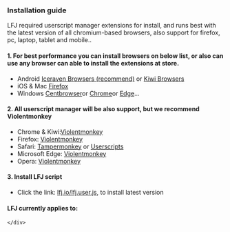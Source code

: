 <div id="terms-of-service" class="tab notiable beautyborer">
        <h3 lfj-fanyi="HOW_TO_TITLE">Installation guide</h3>
	<p  lfj-fanyi="INTRO">LFJ required userscript manager extensions for install, and runs best with the latest version of all chromium-based browsers, also support for firefox, pc, laptop, tablet and mobile..</p>
	<div class="mr">
	<h4 lfj-fanyi="THEBROWSR">1. For best performance you can install browsers on below list, or also can use any browser can able to install the extensions at store.</h4>
		<ul>
			<li>Android <a href="https://github.com/fork-maintainers/iceraven-browser/releases/latest" rel="nofollow" target="_blank">Iceraven Browsers (recommend)</a> or <a href="https://kiwibrowser.com/" rel="nofollow" target="_blank">Kiwi Browsers</a></li>
			<li>iOS & Mac <a href="https://apps.apple.com/us/app/firefox-private-safe-browser/id989804926" rel="nofollow" target="_blank">Firefox</a> </li>
			<li>Windows <a href="http://www.centbrowser.com/" rel="nofollow" target="_blank">Centbrowser</a><span lfj-fanyi="OR">or</span> <a href="https://www.google.com/chrome/" rel="nofollow" target="_blank">Chrome</a><span lfj-fanyi="OR">or</span> <a href="https://www.microsoftedgeinsider.com/" rel="nofollow" target="_blank">Edge</a>...</li>
		</ul>
	<h4 lfj-fanyi="HOW_TO_INSTALL_TXT">2. All userscript manager will be also support, but we recommend Violentmonkey</h4>
		<ul>
			<li>Chrome & Kiwi:<a href="https://chrome.google.com/webstore/detail/violent-monkey/jinjaccalgkegednnccohejagnlnfdag" rel="nofollow" target="_blank">Violentmonkey</a></li>
			<li>Firefox: <a href="https://addons.mozilla.org/firefox/addon/violentmonkey/" rel="nofollow" target="_blank">Violentmonkey</a>
			<li>Safari: <a href="http://tampermonkey.net/?browser=safari" rel="nofollow" target="_blank">Tampermonkey</a> <span lfj-fanyi="OR">or</span> <a rel="nofollow" target="_blank" href="https://apps.apple.com/app/userscripts/id1463298887">Userscripts</a></li>
			<li>Microsoft Edge: <a href="https://microsoftedge.microsoft.com/addons/detail/%E6%9A%B4%E5%8A%9B%E7%8C%B4/eeagobfjdenkkddmbclomhiblgggliao" rel="nofollow" target="_blank">Violentmonkey</a></li>
			<li>Opera: <a href="https://violentmonkey.github.io/get-it/" rel="nofollow" target="_blank">Violentmonkey</a>
		</ul>
	<h4 lfj-fanyi="HOW_TO_INSTALL_3">3. Install LFJ script</h4>
		<ul>
			<li><span lfj-fanyi="INSTALLFJ">Click the link: </span> <a onclick="setTimeout(function(){location.reload();}, 8000);" href="//lfj.io/lfj.user.js" rel="nofollow"><font style="vertical-align: inherit;"><font style="vertical-align: inherit;">lfj.io/lfj.user.js</font></font></a>,  <span lfj-fanyi="INSTALLFJL">to install latest version</span></li>
		</ul>
	<h4 lfj-fanyi="SITE_APPLINE">LFJ currently applies to:</h4>
		<div id="workingsites"></div>
		
	</div>
</div>
